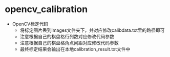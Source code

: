 # opencv_calibration
- OpenCV标定代码
  - 将标定图片丢到Images文件夹下，并对应修改calibdata.txt里的路径即可
  - 注意根据自己的棋盘格行列数对应修改代码参数
  - 注意根据自己的棋盘格角点间距对应修改代码参数
  - 最终标定结果会输出在本地calibration_result.txt文件中
